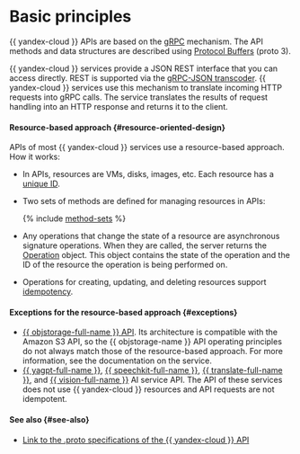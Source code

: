 # Basic principles

{{ yandex-cloud }} APIs are based on the [gRPC](https://grpc.io/docs/) mechanism. The API methods and data structures are described using [Protocol Buffers](https://developers.google.com/protocol-buffers/docs/proto3) (proto 3).

{{ yandex-cloud }} services provide a JSON REST interface that you can access directly. REST is supported via the [gRPC-JSON transcoder](https://www.envoyproxy.io/docs/envoy/latest/configuration/http/http_filters/grpc_json_transcoder_filter). {{ yandex-cloud }} services use this mechanism to translate incoming HTTP requests into gRPC calls. The service translates the results of request handling into an HTTP response and returns it to the client.

#### Resource-based approach {#resource-oriented-design}

APIs of most {{ yandex-cloud }} services use a resource-based approach. How it works:

- In APIs, resources are VMs, disks, images, etc. Each resource has a [unique ID](resources-identification.md).

- Two sets of methods are defined for managing resources in APIs:

   {% include [method-sets](../_includes/method-sets.md) %}

- Any operations that change the state of a resource are asynchronous signature operations. When they are called, the server returns the [Operation](operation.md) object. This object contains the state of the operation and the ID of the resource the operation is being performed on.

- Operations for creating, updating, and deleting resources support [idempotency](idempotency.md).


#### Exceptions for the resource-based approach {#exceptions}

- [{{ objstorage-full-name }} API](../../storage/s3/index.md). Its architecture is compatible with the Amazon S3 API, so the {{ objstorage-name }} API operating principles do not always match those of the resource-based approach. For more information, see the documentation on the service.
- [{{ yagpt-full-name }}](../../yandexgpt/concepts/api.md), [{{ speechkit-full-name }}](../../speechkit/concepts/api.md), [{{ translate-full-name }}](../../translate/api-ref/grpc/), and [{{ vision-full-name }}](../../vision/vision/api-ref/grpc/) AI service API. The API of these services does not use {{ yandex-cloud }} resources and API requests are not idempotent.


#### See also {#see-also}
- [Link to the .proto specifications of the {{ yandex-cloud }} API](https://github.com/yandex-cloud/cloudapi)


